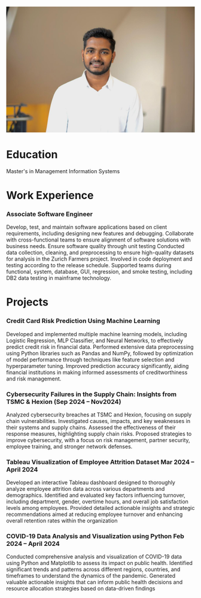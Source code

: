 ![](https://github.com/pcsubhashv/Purna-Chandra-Subhash-Veeravalli/blob/main/assets/WhatsApp%20Image%202025-02-15%20at%203.10.31%20PM.jpeg)
# Education
Master's in Management Information Systems

# Work Experience
### Associate Software Engineer
Develop, test, and maintain software applications based on client requirements, including designing new features 
and debugging.
Collaborate with cross-functional teams to ensure alignment of software solutions with business needs.
Ensure software quality through unit testing
Conducted data collection, cleaning, and preprocessing to ensure high-quality datasets for analysis in the Zurich 
Farmers project.
Involved in code deployment and testing according to the release schedule. Supported teams during functional, 
system, database, GUI, regression, and smoke testing, including DB2 data testing in mainframe technology.


# Projects
### Credit Card Risk Prediction Using Machine Learning
Developed and implemented multiple machine learning models, including Logistic Regression, MLP Classifier, 
and Neural Networks, to effectively predict credit risk in financial data.
Performed extensive data preprocessing using Python libraries such as Pandas and NumPy, followed by 
optimization of model performance through techniques like feature selection and hyperparameter tuning.
Improved prediction accuracy significantly, aiding financial institutions in making informed assessments of 
creditworthiness and risk management.
### Cybersecurity Failures in the Supply Chain: Insights from TSMC & Hexion (Sep 2024 – Nov2024)
Analyzed cybersecurity breaches at TSMC and Hexion, focusing on supply chain vulnerabilities.
Investigated causes, impacts, and key weaknesses in their systems and supply chains.
Assessed the effectiveness of their response measures, highlighting supply chain risks.
Proposed strategies to improve cybersecurity, with a focus on risk management, partner security, employee 
training, and stronger network defenses.
### Tableau Visualization of Employee Attrition Dataset Mar 2024 – April 2024
Developed an interactive Tableau dashboard designed to thoroughly analyze employee attrition data across 
various departments and demographics.
Identified and evaluated key factors influencing turnover, including department, gender, overtime hours, and 
overall job satisfaction levels among employees.
Provided detailed actionable insights and strategic recommendations aimed at reducing employee turnover and 
enhancing overall retention rates within the organization
### COVID-19 Data Analysis and Visualization using Python Feb 2024 – April 2024 
Conducted comprehensive analysis and visualization of COVID-19 data using Python and Matplotlib to assess its 
impact on public health.
Identified significant trends and patterns across different regions, countries, and timeframes to understand the 
dynamics of the pandemic.
Generated valuable actionable insights that can inform public health decisions and resource allocation strategies 
based on data-driven findings
